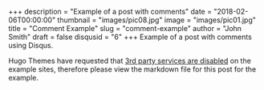 +++
description = "Example of a post with comments"
date = "2018-02-06T00:00:00"
thumbnail = "images/pic08.jpg"
image = "images/pic01.jpg"
title = "Comment Example"
slug = "comment-example"
author = "John Smith"
draft = false
disqusid = "6"
+++
Example of a post with comments using Disqus.

Hugo Themes have requested that [3rd party services are disabled](https://github.com/gohugoio/hugoThemes/issues/535) on the example sites, therefore please view the markdown file for this post for the example.